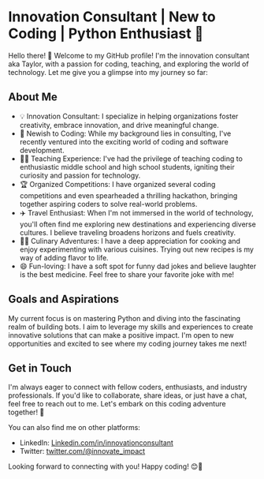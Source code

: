 # Innovation Consultant | New to Coding | Python Enthusiast 🚀

Hello there! 👋 Welcome to my GitHub profile! I'm the innovation consultant aka Taylor, with a passion for coding, teaching, and exploring the world of technology.
Let me give you a glimpse into my journey so far:

## About Me

- 💡 Innovation Consultant: I specialize in helping organizations foster creativity, embrace innovation, and drive meaningful change.
- 🌱 Newish to Coding: While my background lies in consulting, I've recently ventured into the exciting world of coding and software development.
- 👩‍🏫 Teaching Experience: I've had the privilege of teaching coding to enthusiastic middle school and high school students, igniting their curiosity and passion for technology.
- 🏆 Organized Competitions: I have organized several coding competitions and even spearheaded a thrilling hackathon, bringing together aspiring coders to solve real-world problems.
- ✈️ Travel Enthusiast: When I'm not immersed in the world of technology, you'll often find me exploring new destinations and experiencing diverse cultures. I believe traveling broadens horizons and fuels creativity.
- 👨‍🍳 Culinary Adventures: I have a deep appreciation for cooking and enjoy experimenting with various cuisines. Trying out new recipes is my way of adding flavor to life.
- 😄 Fun-loving: I have a soft spot for funny dad jokes and believe laughter is the best medicine. Feel free to share your favorite joke with me!

## Goals and Aspirations

My current focus is on mastering Python and diving into the fascinating realm of building bots. I aim to leverage my skills and experiences to create innovative solutions that can make a positive impact. I'm open to new opportunities and excited to see where my coding journey takes me next!

## Get in Touch

I'm always eager to connect with fellow coders, enthusiasts, and industry professionals. If you'd like to collaborate, share ideas, or just have a chat, feel free to reach out to me. Let's embark on this coding adventure together! 🌟

You can also find me on other platforms:

- LinkedIn: [Linkedin.com/in/innovationconsultant](https://www.linkedin.com/in/innovationconsultant/)
- Twitter: [twitter.com/@innovate_impact](https://twitter.com/innovate_impact)

Looking forward to connecting with you! Happy coding! 😊🚀
